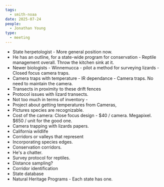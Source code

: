 ```yaml
---
tags:
  - smith-noaa
date: 2025-07-24
people:
  - Jonathan Young
type:
  - meeting
---
```

- State herpetologist - More general position now. 
- He has an outline, for a state-wide program for conservation - Reptile management overall. Throw the kitchen sink at it. 
- Newer biologists - Winnemucca - pilot a method for surveying lizards - Closed focus camera traps. 
- Camera traps with temperature - IR dependance - Camera traps. No need to maintain the camera. 
- Transects in proximity to these drift fences
- Protocol issues with lizard transects. 
- Not too much in terms of inventory - 
- Project about getting temperatures from Cameras, 
- Pictures species are recognizable. 
- Cost of the camera: Close focus design - $40 / camera. Megapixel. $650 / unit for the good one.
- Camera trapping with lizards papers. 
- California wildlife 
- Corridors or valleys that represent 
- Incorporating species edges. 
- Conservation corridors. 
- He's a chatter. 
- Survey protocol for reptiles. 
- Distance sampling? 
- Corridor identification
- State database
- Natural Heritage Programs - Each state has one. 